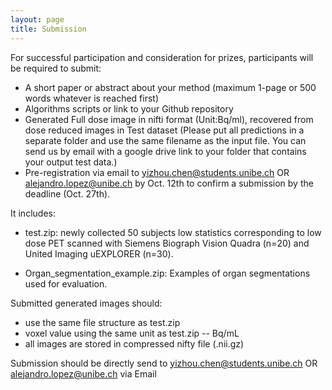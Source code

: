 ```yaml
---
layout: page
title: Submission
---
```


For successful participation and consideration for prizes, participants will be required to submit:  
- A short paper or abstract about your method (maximum 1-page or 500 words whatever is reached first)
- Algorithms scripts or link to your Github repository  
- Generated Full dose image in nifti format (Unit:Bq/ml), recovered from dose reduced images in Test dataset (Please put all predictions in a separate folder and use the same filename as the input file. You can send us by email with a google drive link to your folder that contains your output test data.)
- Pre-registration via email to [yizhou.chen@students.unibe.ch](mailto:yizhou.chen@students.unibe.ch) OR [alejandro.lopez@unibe.ch](mailto:alejandro.lopez@unibe.ch) by Oct. 12th to confirm a submission by the deadline (Oct. 27th). 
    
It includes:
- test.zip: newly collected 50 subjects low statistics corresponding to low dose PET scanned with Siemens Biograph Vision Quadra (n=20) and United Imaging uEXPLORER (n=30). 
<!-- **To be noted: we will not provide the information of Dose reduction factor for each test case this year.** -->
- Organ\_segmentation\_example.zip: Examples of organ segmentations used for evaluation.

Submitted generated images should:

- use the same file structure as test.zip
- voxel value using the same unit as test.zip -- Bq/mL
- all images are stored in compressed nifty file (.nii.gz)

Submission should be directly send to [yizhou.chen@students.unibe.ch](mailto:yizhou.chen@students.unibe.ch) OR [alejandro.lopez@unibe.ch](mailto:alejandro.lopez@unibe.ch) via Email
